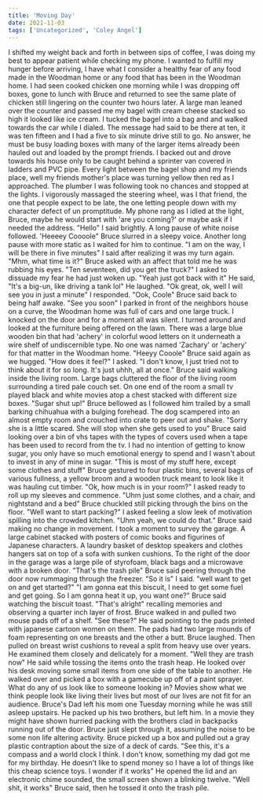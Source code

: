 ```yaml
---
title: 'Moving Day'
date: 2021-11-03
tags: ['Uncategorized', 'Coley Angel']
---
```


I shifted my weight back and forth in between sips of coffee, I was doing my best to appear patient while checking my phone. I wanted to fulfill my hunger before arriving, I have what I consider a healthy fear of any food made in the Woodman home or any food that has been in the Woodman home. I had seen cooked chicken one morning while I was dropping off boxes, gone to lunch with Bruce and returned to see the same plate of chicken still lingering on the counter two hours later. A large man leaned over the counter and passed me my bagel with cream cheese stacked so high it looked like ice cream. I tucked the bagel into a bag and and walked towards the car while I dialed. The message had said to be there at ten, it was ten fifteen and I had a five to six minute drive still to go. No answer, he must be busy loading boxes with many of the larger items already been hauled out and loaded by the prompt friends. I backed out and drove towards his house only to be caught behind a sprinter van covered in ladders and PVC pipe. Every light between the bagel shop and my friends place, well my friends mother's place was turning yellow then red as I approached. The plumber I was following took no chances and stopped at the lights. I vigorously massaged the steering wheel, was I that friend, the one that people expect to be late, the one letting people down with my character defect of un promptitude. My phone rang as I idled at the light, Bruce, maybe he would start with 'are you coming?' or maybe ask if I needed the address.
"Hello" I said brightly. A long pause of white noise followed.
'Heeeey Coooole" Bruce slurred in a sleepy voice. Another long pause with more static as I waited for him to continue.
"I am on the way, I will be there in five minutes" I said after realizing it was my turn again.
"Mhm, what time is it?" Bruce asked with an affect that told me he was rubbing his eyes.
"Ten seventeen, did you get the truck?" I asked to dissuade my fear he had just woken up.
"Yeah just got back with it" He said, "It's a big-un, like driving a tank lol" He laughed.
"Ok great, ok, well I will see you in just a minute" I responded.
"Ook, Coole" Bruce said back to being half awake. "See you soon"
I parked in front of the neighbors house on a curve, the Woodman home was full of cars and one large truck. I knocked on the door and for a moment all was silent. I turned around and looked at the furniture being offered on the lawn. There was a large blue wooden bin that had 'achery' in colorful wood letters on it underneath a wire shelf of undiscernible type. No one was named 'Zachary' or 'achery' for that matter in the Woodman home.
"Heeyy Cooole" Bruce said again as we hugged.
"How does it feel?" I asked.
"I don't know, I just tried not to think about it for so long. It's just uhhh, all at once." Bruce said walking inside the living room. Large bags cluttered the floor of the living room surrounding a tired pale couch set. On one end of the room a small tv played black and white movies atop a chest stacked with different size boxes.
"Sugar shut up!" Bruce bellowed as I followed him trailed by a small barking chihuahua with a bulging forehead. The dog scampered into an almost empty room and crouched into crate to peer out and shake. "Sorry she is a little scared. She will stop when she gets used to you" Bruce said looking over a bin of vhs tapes with the types of covers used when a tape has been used to record from the tv. I had no intention of getting to know sugar, you only have so much emotional energy to spend and I wasn't about to invest in any of mine in sugar.
"This is most of my stuff here, except some clothes and stuff" Bruce gestured to four plastic bins, several bags of various fullness, a yellow broom and a wooden truck meant to look like it was hauling cut timber.
"Ok, how much is in your room?" I asked ready to roll up my sleeves and commence.
"Uhm just some clothes, and a chair, and nightstand and a bed" Bruce chuckled still picking through the bins on the floor.
"Well want to start packing?" I asked feeling a slow leek of motivation spilling into the crowded kitchen.
"Uhm yeah, we could do that." Bruce said making no change in movement. I took a moment to survey the garage. A large cabinet stacked with posters of comic books and figurines of Japanese characters. A laundry basket of desktop speakers and clothes hangers sat on top of a sofa with sunken cushions. To the right of the door in the garage was a large pile of styrofoam, black bags and a microwave with a broken door. "That's the trash pile" Bruce said peering through the door now rummaging through the freezer. "So it is" I said. "well want to get on and get started?"
"I am gonna eat this biscuit, I need to get some fuel and get going. So I am gonna heat it up, you want one?" Bruce said watching the biscuit toast.
"That's alright" recalling memories and observing a quarter inch layer of frost. Bruce walked in and pulled two mouse pads off of a shelf. "See these?" He said pointing to the pads printed with japanese cartoon women on them. The pads had two large mounds of foam representing on one breasts and the other a butt. Bruce laughed. Then pulled on breast wrist cushions to reveal a split from heavy use over years. He examined them closely and delicately for a moment. "Well they are trash now" He said while tossing the items onto the trash heap. He looked over his desk moving some small items from one side of the table to another. He walked over and picked a box with a gamecube up off of a paint sprayer. What do any of us look like to someone looking in? Movies show what we think people look like living their lives but most of our lives are not fit for an audience. Bruce's Dad left his mom one Tuesday morning while he was still asleep upstairs. He packed up his two brothers, but left him. In a movie they might have shown hurried packing with the brothers clad in backpacks running out of the door. Bruce just slept through it, assuming the noise to be some non life altering activity.
Bruce picked up a box and pulled out a gray plastic contraption about the size of a deck of cards.
"See this, it's a compass and a world clock I think. I don't know, something my dad got me for my birthday. He doesn't like to spend money so I have a lot of things like this cheap science toys. I wonder if it works" He opened the lid and an electronic chime sounded, the small screen shown a blinking twelve.
"Well shit, it works" Bruce said, then he tossed it onto the trash pile.
